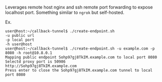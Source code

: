 Leverages remote host nginx and ssh remote port forwarding to expose localhost port.
Something similar to `ngrok` but self-hosted.  

Ex.

```
user@host:~/callback-tunnel$ ./create-endpoint.sh
-u public url
-p local port
-h user@host
user@host:~/callback-tunnel$ ./create-endpoint.sh -u example.com -p 8080 -h root@10.8.0.1
Mapping public endpoint Sohp97gj8TkIM.example.com to local port 8080
Selectd proxy port is 50986
http://Sohp97gj8TkIM.example.com
Press enter to close the Sohp97gj8TkIM.example.com tunnel to local port 8080
```
